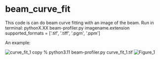 # beam_curve_fit
This code is can do beam curve fitting with an image of the beam. 
Run in terminal: pythonX.XX beam-profiler.py imagename.extension
supported_formats = ['.tif', '.tiff', '.pgm', '.ppm']

An example:

![curve_fit_1 copy](https://user-images.githubusercontent.com/56214423/233503579-7f7563ee-3dd4-4cbf-bbb3-d55d5f68c253.jpg)
% python3.11 beam-profiler.py curve_fit_1.tif
![Figure_1](https://user-images.githubusercontent.com/56214423/233503605-e3978eb2-1e4e-484b-9f3e-afbe243cff04.png)
